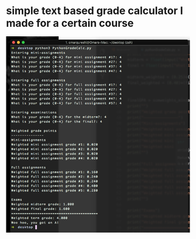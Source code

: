 # simple text based grade calculator I made for a certain course

![ScreenShot](python_implementation/output.png)
